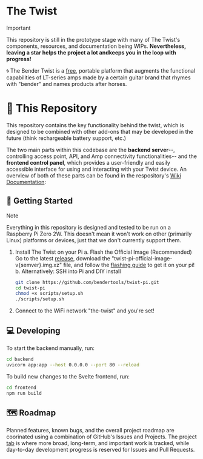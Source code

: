 # The Twist

> [!IMPORTANT]
> This repository is still in the prototype stage with many of The Twist's components, resources, and documentation being WIPs. **Nevertheless, leaving a star helps the project a lot andkeeps you in the loop with progress!**

🌀 The Bender Twist is a [free](https://en.wikipedia.org/wiki/Free_software), portable platform that augments the functional capabilities of LT-series amps made by a certain guitar brand that rhymes with "bender" and names products after horses.

# 📌 This Repository

This repository contains the key functionality behind the twist, which is designed to be combined with other add-ons that may be developed in the future (think rechargeable battery support, etc.)

The two main parts within this codebase are the **backend server**--, controlling access point, API, and Amp connectivity functionalities-- and the **frontend control panel**, which provides a user-friendly and easily accessible interface for using and interacting with your Twist device. An overview of both of these parts can be found in the respository's [Wiki Documentation](/wiki):

## 🚀 Getting Started

> [!NOTE]
> Everything in this repository is designed and tested to be run on a Raspberry Pi Zero 2W. This doesn't mean it won't work on other (primarily Linux) platforms or devices, just that we don't currently support them.

1. Install The Twist on your Pi
   a. Flash the Official Image (Recommended)
   Go to the latest [release](/releases), download the "twist-pi-official-image-v{semver}.img.xz" file, and follow the [flashing guide](/FLASHING.md) to get it on your pi!
   b. Alternatively: SSH into Pi and DIY install
   ```bash
   git clone https://github.com/bendertools/twist-pi.git
   cd twist-pi
   chmod +x scripts/setup.sh
   ./scripts/setup.sh
   ```
2. Connect to the WiFi network "the-twist" and you're set!

## 💻 Developing

To start the backend manually, run:

```bash
cd backend
uvicorn app:app --host 0.0.0.0 --port 80 --reload
```

To build new changes to the Svelte frontend, run:

```bash
cd frontend
npm run build
```

## 🗺️ Roadmap

Planned features, known bugs, and the overall project roadmap are coorinated using a combination of GitHub's Issues and Projects. The project [tab](https://github.com/bendertools/projects) is where more broad, long-term, and important work is tracked, while day-to-day development progress is reserved for Issues and Pull Requests.
